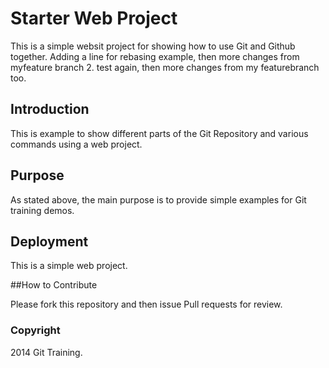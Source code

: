 # Starter Web Project

This is a simple websit project for showing 
how to use Git and Github together. Adding a line for rebasing example, then more changes from myfeature branch 2. test again, then more changes from my featurebranch too.

## Introduction

This is example to show different parts of the Git
Repository and various commands using a web project.

## Purpose

As stated above, the main purpose is to provide simple
examples for Git training demos.

## Deployment

This is a simple web project.

##How to Contribute

Please fork this repository and then issue Pull requests for review.

### Copyright

2014 Git Training.
